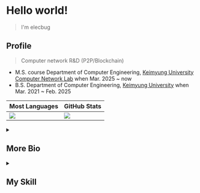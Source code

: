# Hello world!

> I'm elecbug

## Profile

> Computer network R&D (P2P/Blockchain)

- M.S. course Department of Computer Engineering, [Keimyung University Computer Network Lab](https://sites.google.com/site/computernetworklab/) when Mar. 2025 ~ now
- B.S. Department of Computer Engineering, [Keimyung University](https://www.kmu.ac.kr/) when Mar. 2021 ~ Feb. 2025

|Most Languages|GitHub Stats|
|--------------|------------|
|![](https://github-readme-stats.vercel.app/api/top-langs/?username=elecbug&layout=compact&langs_count=8&hide=makefile,cmake&theme=dark)|![](https://github-readme-stats.vercel.app/api?username=elecbug&count_private=true&show_icons=true&rank_icon=github&theme=dark&include_all_commits=true)|

<details>
  <summary><h2>More Bio</h2></summary>

  ### 수상

  |기관|날짜|내용|
  |-|-|-|
  |계명대학교 교육혁신처|2022. 08. 22.|창의 IT 경진대회 (프로그램 해커톤-우수상)|
  |계명대학교 교육혁신처|2024. 09. 09.|인공지능 소프트웨어 경진대회 (인공지능 프로그램-대상)|
  |계명대학교 총장|2024. 12. 06.|창립 125주년 기념 대학생 에세이 대회 (자연공학분야-우수상)|
  
  ### 장학
  
  |기관|날짜|내용|
  |-|-|-|
  |과학기술정보통신부|2023. 08. 31.|국가우수(이공계) 장학 2년|
  
  ### 자격 및 면허
  
  |기관|날짜|내용|
  |-|-|-|
  |한국산업인력공단|2018. 12. 14.|전기기능사|
  |한국산업인력공단|2019. 06. 21.|승강기기능사|
  |교육부|2025. 02. 18.|중등학교 정교사(2급) 정보･컴퓨터|
  
  ### 학력
  
  |기관|날짜|내용|
  |-|-|-|
  |경북공업고등학교 전자전기과|2018. 03. ~ 2021. 02.|졸업|
  |계명대학교 컴퓨터공학과|2021. 03. ~ 2025. 02.|졸업(학사)|
  |계명대학교 컴퓨터공학과(컴퓨터 네트워크 연구실)|2025. 03. ~ |재학(석사)|
  
  ### 논문
  
  - 이성욱, 주홍택, *"K-P2PLab: P2P 네트워크 토폴로지 분석을 위한 테스트베드 및 분석 플랫폼 개발"* KNOM Review, Vol. 27, No. 2, pp. 40–48, Dec. 2024. doi:10.22670/knom.2024.27.2.40(KCI)
</details>

<details>
  <summary><h2>My Skill</h2></summary>
  
  ### 0. Computer Network
  - General OSI-7/Network security knowledge
  - P2P
  - Blockchain
  ### 1. C#
  - WinForm/WPF/MAUI
  - MS Office Interop
  ### 2. Rust/Go
  - [libp2p](https://libp2p.io)
  ### 3. Python
  - Analysis and graphical module (scipy/numpy/networkx/pyplot...)
  - A little of AI
  ### 4. Linux
  ### 5. Docker
  - General container and service skill
  - Build and run custom image
  - Docker swarm clustering
  ### 6. DB
  - MySQL
  ### 7. etc
  - C/C++
  - Java
  - Dart/Flutter
  - makefile/shell script

</details>
